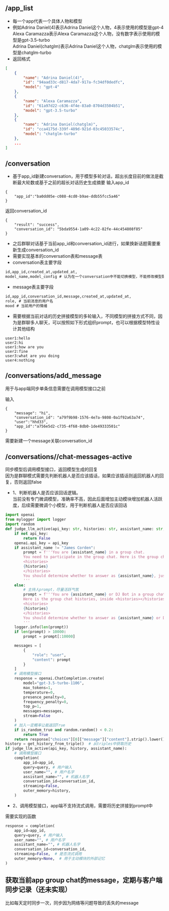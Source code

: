 
## /app_list
- 每一个app代表一个具体人物和模型
- 例如Adrina Daniel(4)表示Adrina Daniel这个人物，4表示使用的模型是gpt-4  
Alexa Caramazza表示Alexa Caramazza这个人物，没有数字表示使用的模型是gpt-3.5-turbo  
Adrina Daniel(chatglm)表示Adrina Daniel这个人物，chatglm表示使用的模型是chatglm-turbo  
- 返回格式  
```json
[
    {
        "name": "Adrina Daniel(4)",
        "id": "94aad33c-d817-4da7-917a-fc34df0dedfc",
        "model": "gpt-4"
    },
    {
        "name": "Alexa Caramazza",
        "id": "61a97d22-c636-4f4e-83a0-8704d3504b51",
        "model": "gpt-3.5-turbo"
    },
    {
        "name": "Adrina Daniel(chatglm)",
        "id": "cca4175d-339f-489d-921d-03c45033574c",
        "model": "chatglm-turbo"
    },
    ...
]
```

## /conversation
- 基于app_id新建conversation，用于模型多轮对话，超出长度目前的做法是截断最大轮数或基于之前的超长对话历史生成摘要
输入app_id
```
{
    "app_id":"ba0dd05e-c088-4cd0-b9ae-ddb55fcc5a46"
}
```

返回conversation_id
```
{
    "result": "success",
    "conversation_id": "5bda9554-1a09-4c22-82fe-44c454808f85"
}
```

- 之后群聊对话基于当前app_id和conversation_id进行，如果换新话题需要重新生成conversation_id  
- 需要实现基本的conversation表和message表
- conversation表主要字段  
```txt
id,app_id,created_at,updated_at,
model_name,model_config # 认为在一个conversation中不能切换模型，不能修改模型配置
```

- message表主要字段  
```txt
id,app_id,conversation_id,message,created_at,updated_at,  
role, # 当前消息的用户名
mood # 当前用户的情绪
```

- 需要根据当前对话的历史拼接模型的多轮输入，不同模型的拼接方式不同，因为是群聊多人聊天，可以按照如下形式组织prompt，也可以根据模型特性设计其他结构
```
user1:hello
user2:hi
user1:how are you
user2:fine
user3:what are you doing
user4:nothing
```

## /conversations/add_message
用于与app端同步单条信息需要在调用模型接口之前  

输入
```
{
    "message": "hi",
    "conversation_id": "a79f9b98-1576-4e7a-9808-0a1f92a63a74",
    "user":"hhd33",
    "app_id":"a756e5d2-c735-4f68-8db0-1de49333501c"
}
```
需要新建一个message关联conversation_id  

## /conversations//chat-messages-active

同步模型后调用模型接口，返回模型生成的回复  
因为是群聊模式需要先判断机器人是否应该插话，如果应该插话则返回机器人的回复，否则返回false  
- 1、判断机器人是否应该回话逻辑。   
当前没有专门微调模型，准确率不高，因此后面增加主动模块增加机器人活跃度，后续需要微调个小模型，用于判断机器人是否应该回话
```python
import openai
from mylogger import logger
import random
def judge_llm_active(api_key: str, histories: str, assistant_name: str, is_random_true: bool = True):
    if not api_key:
        return False
    openai.api_key = api_key
    if assistant_name != "James Corden":
        prompt = f'''You are {assistant_name} in a group chat.
        You need to participate in the group chat. Here is the group chat histories, inside <histories></histories> XML tags.
        <histories>
        {histories}
        </histories>
        You should determine whether to answer as {assistant_name}, just return yes or no
        '''
    else:
        # 主持人prompt，尽量活跃气氛
        prompt = f'''You are {assistant_name} or DJ Bot in a group chat.As the host of the group chat, you need to participate in the group chat and try to liven up the atmosphere.
        Here is the group chat histories, inside <histories></histories> XML tags.
        <histories>
        {histories}
        </histories>
        You should determine whether to answer as {assistant_name} or DJ Bot, just return yes or no
        '''
    logger.info(len(prompt))
    if len(prompt) > 10000:
        prompt = prompt[:10000]

    messages = [
        {
            "role": "user",
            "content": prompt
        }
    ]
    # 调用模型接口
    response = openai.ChatCompletion.create(
        model="gpt-3.5-turbo-1106",
        max_tokens=1,
        temperature=0,
        presence_penalty=0,
        frequency_penalty=0,
        top_p=1,
        messages=messages,
        stream=False
    )
    # 加入一定概率让能返回True
    if is_random_true and random.random() < 0.2:
        return True
    return response["choices"][0]["message"]["content"].strip().lower().startswith("yes")
history = get_history_from_triple()  # 从triples中获取历史
if judge_llm_active(api_key, history, assistant_name):
    # 调用模型接口
    completion(
        app_id=app_id,
        query=query, # 用户输入
        user_name="", # 用户名字
        assistant_name="", # 机器人名字
        conversation_id=conversation_id, 
        streaming=False,
        outer_memory=history,
    )
```
- 2、调用模型接口，app端不支持流式调用，需要将历史拼接到prompt中  

需要实现的函数
```python
response = completion(
    app_id=app_id,
    query=query, # 用户输入
    user_name="", # 用户名字
    assistant_name="", # 机器人名字
    conversation_id=conversation_id, 
    streaming=False,  # 是否流式调用
    outer_memory=None,  # 用于主动模块的外部记忆
)
```


## 获取当前app group chat的message，定期与客户端同步记录（还未实现）
比如每天定时同步一次，同步因为网络等问题导致的丢失的message









